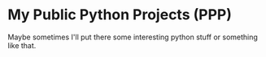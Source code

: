 # My Public Python Projects (PPP)
Maybe sometimes I'll put there some interesting python stuff or something like that.
